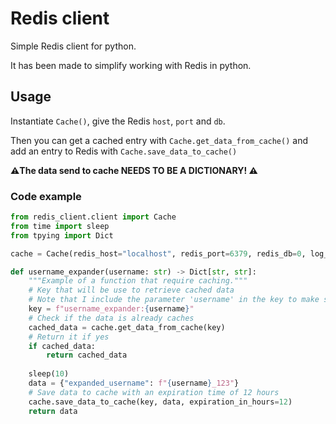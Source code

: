 # Redis client

Simple Redis client for python.

It has been made to simplify working with Redis in python.

## Usage
Instantiate `Cache()`, give the Redis `host`, `port` and `db`.

Then you can get a cached entry with `Cache.get_data_from_cache()` and add an entry to Redis with `Cache.save_data_to_cache()`

**⚠️The data send to cache NEEDS TO BE A DICTIONARY! ⚠️**

### Code example

```python
from redis_client.client import Cache
from time import sleep
from tpying import Dict

cache = Cache(redis_host="localhost", redis_port=6379, redis_db=0, log_level="INFO")

def username_expander(username: str) -> Dict[str, str]:
    """Example of a function that require caching."""
    # Key that will be use to retrieve cached data
    # Note that I include the parameter 'username' in the key to make sure we only cache unique value.
    key = f"username_expander:{username}"
    # Check if the data is already caches
    cached_data = cache.get_data_from_cache(key)
    # Return it if yes
    if cached_data:
        return cached_data
    
    sleep(10)
    data = {"expanded_username": f"{username}_123"}
    # Save data to cache with an expiration time of 12 hours
    cache.save_data_to_cache(key, data, expiration_in_hours=12)
    return data
```